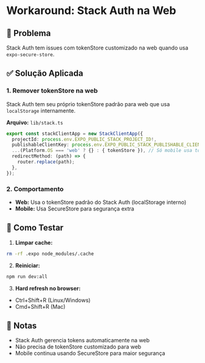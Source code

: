 # Workaround: Stack Auth na Web

## 🐛 Problema

Stack Auth tem issues com tokenStore customizado na web quando usa `expo-secure-store`.

## ✅ Solução Aplicada

### 1. Remover tokenStore na web

Stack Auth tem seu próprio tokenStore padrão para web que usa `localStorage` internamente.

**Arquivo:** `lib/stack.ts`

```typescript
export const stackClientApp = new StackClientApp({
  projectId: process.env.EXPO_PUBLIC_STACK_PROJECT_ID!,
  publishableClientKey: process.env.EXPO_PUBLIC_STACK_PUBLISHABLE_CLIENT_KEY!,
  ...(Platform.OS === 'web' ? {} : { tokenStore }), // Só mobile usa tokenStore customizado
  redirectMethod: (path) => {
    router.replace(path);
  },
});
```

### 2. Comportamento

- **Web:** Usa o tokenStore padrão do Stack Auth (localStorage interno)
- **Mobile:** Usa SecureStore para segurança extra

## 🔄 Como Testar

1. **Limpar cache:**
```bash
rm -rf .expo node_modules/.cache
```

2. **Reiniciar:**
```bash
npm run dev:all
```

3. **Hard refresh no browser:**
- Ctrl+Shift+R (Linux/Windows)
- Cmd+Shift+R (Mac)

## 📝 Notas

- Stack Auth gerencia tokens automaticamente na web
- Não precisa de tokenStore customizado para web
- Mobile continua usando SecureStore para maior segurança
